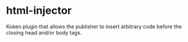 html-injector
=============

Koken plugin that allows the publisher to insert arbitrary code before the closing head and/or body tags.